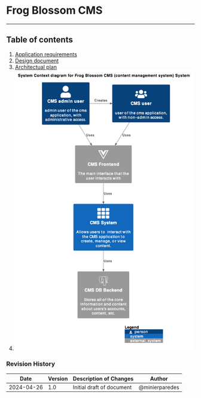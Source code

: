 # Frog Blossom CMS

---

## Table of contents

1. [Application requirements](/frog-blossom-cms/application-requirements.md)
2. [Design document](/design-docs/Frog-blossom-design.md)
3. [Architectual plan](/design-docs/architectual-plan.md)
4. ![systen context diagram](/design-docs/sys-contenxt.png)

### Revision History

| Date       | Version | Description of Changes              | Author |
|------------|---------|------------------------------------|--------|
| 2024-04-26 | 1.0     | Initial draft of document          | @minierparedes    |
